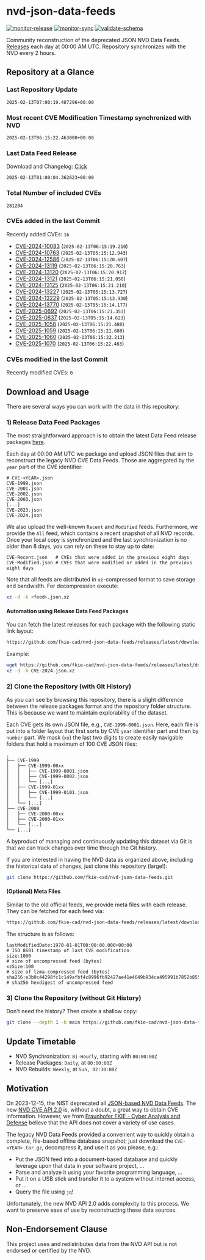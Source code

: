 # nvd-json-data-feeds

[![monitor-release](https://github.com/fkie-cad/nvd-json-data-feeds/actions/workflows/monitor_release.yml/badge.svg)](https://github.com/fkie-cad/nvd-json-data-feeds/actions/workflows/monitor_release.yml)
[![monitor-sync](https://github.com/fkie-cad/nvd-json-data-feeds/actions/workflows/monitor_sync.yml/badge.svg)](https://github.com/fkie-cad/nvd-json-data-feeds/actions/workflows/monitor_sync.yml)
[![validate-schema](https://github.com/fkie-cad/nvd-json-data-feeds/actions/workflows/validate_schema.yml/badge.svg)](https://github.com/fkie-cad/nvd-json-data-feeds/actions/workflows/validate_schema.yml)

Community reconstruction of the deprecated JSON NVD Data Feeds.
[Releases](https://github.com/fkie-cad/nvd-json-data-feeds/releases/latest) each day at 00:00 AM UTC.
Repository synchronizes with the NVD every 2 hours.

## Repository at a Glance

### Last Repository Update

```plain
2025-02-13T07:00:19.487296+00:00
```

### Most recent CVE Modification Timestamp synchronized with NVD

```plain
2025-02-13T06:15:22.463000+00:00
```

### Last Data Feed Release

Download and Changelog: [Click](https://github.com/fkie-cad/nvd-json-data-feeds/releases/latest)

```plain
2025-02-13T01:00:04.362623+00:00
```

### Total Number of included CVEs

```plain
281204
```

### CVEs added in the last Commit

Recently added CVEs: `16`

- [CVE-2024-10083](CVE-2024/CVE-2024-100xx/CVE-2024-10083.json) (`2025-02-13T06:15:19.210`)
- [CVE-2024-10763](CVE-2024/CVE-2024-107xx/CVE-2024-10763.json) (`2025-02-13T05:15:12.943`)
- [CVE-2024-12586](CVE-2024/CVE-2024-125xx/CVE-2024-12586.json) (`2025-02-13T06:15:20.607`)
- [CVE-2024-13119](CVE-2024/CVE-2024-131xx/CVE-2024-13119.json) (`2025-02-13T06:15:20.763`)
- [CVE-2024-13120](CVE-2024/CVE-2024-131xx/CVE-2024-13120.json) (`2025-02-13T06:15:20.917`)
- [CVE-2024-13121](CVE-2024/CVE-2024-131xx/CVE-2024-13121.json) (`2025-02-13T06:15:21.050`)
- [CVE-2024-13125](CVE-2024/CVE-2024-131xx/CVE-2024-13125.json) (`2025-02-13T06:15:21.210`)
- [CVE-2024-13227](CVE-2024/CVE-2024-132xx/CVE-2024-13227.json) (`2025-02-13T05:15:13.727`)
- [CVE-2024-13229](CVE-2024/CVE-2024-132xx/CVE-2024-13229.json) (`2025-02-13T05:15:13.930`)
- [CVE-2024-13770](CVE-2024/CVE-2024-137xx/CVE-2024-13770.json) (`2025-02-13T05:15:14.177`)
- [CVE-2025-0692](CVE-2025/CVE-2025-06xx/CVE-2025-0692.json) (`2025-02-13T06:15:21.353`)
- [CVE-2025-0837](CVE-2025/CVE-2025-08xx/CVE-2025-0837.json) (`2025-02-13T05:15:14.623`)
- [CVE-2025-1058](CVE-2025/CVE-2025-10xx/CVE-2025-1058.json) (`2025-02-13T06:15:21.480`)
- [CVE-2025-1059](CVE-2025/CVE-2025-10xx/CVE-2025-1059.json) (`2025-02-13T06:15:21.680`)
- [CVE-2025-1060](CVE-2025/CVE-2025-10xx/CVE-2025-1060.json) (`2025-02-13T06:15:22.213`)
- [CVE-2025-1070](CVE-2025/CVE-2025-10xx/CVE-2025-1070.json) (`2025-02-13T06:15:22.463`)


### CVEs modified in the last Commit

Recently modified CVEs: `0`



## Download and Usage

There are several ways you can work with the data in this repository:

### 1) Release Data Feed Packages

The most straightforward approach is to obtain the latest Data Feed release packages [here](https://github.com/fkie-cad/nvd-json-data-feeds/releases/latest).

Each day at 00:00 AM UTC we package and upload JSON files that aim to reconstruct the legacy NVD CVE Data Feeds.
Those are aggregated by the `year` part of the CVE identifier:

```
# CVE-<YEAR>.json
CVE-1999.json
CVE-2001.json
CVE-2002.json
CVE-2003.json
[...]
CVE-2023.json
CVE-2024.json
```

We also upload the well-known `Recent` and `Modified` feeds.
Furthermore, we provide the `All` feed, which contains a recent snapshot of all NVD records.
Once your local copy is synchronized and the last synchronization is no older than 8 days, you can rely on these to stay up to date:

```plain
CVE-Recent.json   # CVEs that were added in the previous eight days
CVE-Modified.json # CVEs that were modified or added in the previous eight days
```

Note that all feeds are distributed in `xz`-compressed format to save storage and bandwidth.
For decompression execute:

```sh
xz -d -k <feed>.json.xz
```

#### Automation using Release Data Feed Packages

You can fetch the latest releases for each package with the following static link layout:

```sh
https://github.com/fkie-cad/nvd-json-data-feeds/releases/latest/download/CVE-<YEAR>.json.xz
```

Example:

```sh
wget https://github.com/fkie-cad/nvd-json-data-feeds/releases/latest/download/CVE-2024.json.xz
xz -d -k CVE-2024.json.xz
```

### 2) Clone the Repository (with Git History)

As you can see by browsing this repository, there is a slight difference between the release packages format and the repository folder structure.
This is because we want to maintain explorability of the dataset.

Each CVE gets its own JSON file, e.g., `CVE-1999-0001.json`.
Here, each file is put into a folder layout that first sorts by CVE `year` identifier part and then by `number` part.
We mask (`xx`) the last two digits to create easily navigable folders that hold a maximum of 100 CVE JSON files:

```plain
.
├── CVE-1999
│   ├── CVE-1999-00xx
│   │   ├── CVE-1999-0001.json
│   │   ├── CVE-1999-0002.json
│   │   └── [...]
│   ├── CVE-1999-01xx
│   │   ├── CVE-1999-0101.json
│   │   └── [...]
│   └── [...]
├── CVE-2000
│   ├── CVE-2000-00xx
│   ├── CVE-2000-01xx
│   └── [...]
└── [...]
```

A byproduct of managing and continuously updating this dataset via Git is that we can track changes over time through the Git history.

If you are interested in having the NVD data as organized above, including the historical data of changes, just clone this repository (large!):

```sh
git clone https://github.com/fkie-cad/nvd-json-data-feeds.git
```

#### (Optional) Meta Files

Similar to the old official feeds, we provide meta files with each release. They can be fetched for each feed via:

```sh
https://github.com/fkie-cad/nvd-json-data-feeds/releases/latest/download/CVE-<YEAR>.meta
```

The structure is as follows:

```plain
lastModifiedDate:1970-01-01T00:00:00.000+00:00                          # ISO 8601 timestamp of last CVE modification
size:1000                                                               # size of uncompressed feed (bytes)
xzSize:100                                                              # size of lzma-compressed feed (bytes)
sha256:e3b0c44298fc1c149afbf4c8996fb92427ae41e4649b934ca495991b7852b855 # sha256 hexdigest of uncompressed feed
```

### 3) Clone the Repository (without Git History)

Don't need the history? Then create a shallow copy:

```sh
git clone --depth 1 -b main https://github.com/fkie-cad/nvd-json-data-feeds.git
```


## Update Timetable

* NVD Synchronization: `Bi-Hourly`, starting with `00:00:00Z`
* Release Packages: `Daily`, at `00:00:00Z`
* NVD Rebuilds: `Weekly`, at `Sun, 02:30:00Z`


## Motivation

On 2023-12-15, the NIST deprecated all [JSON-based NVD Data Feeds](https://nvd.nist.gov/vuln/data-feeds#divRetirementBanner-1).
The new [NVD CVE API 2.0](https://nvd.nist.gov/developers/vulnerabilities) is, without a doubt, a great way to obtain CVE information.
However, we from [Fraunhofer FKIE - Cyber Analysis and Defense](https://www.fkie.fraunhofer.de/en/departments/cad.html) believe that the API does not cover a variety of use cases.

The legacy NVD Data Feeds provided a convenient way to quickly obtain a complete, file-based offline database snapshot; just download the `CVE-<YEAR>.tar.gz`, decompress it, and use it as you please, e.g.:

- Put the JSON feed into a document-based database and quickly leverage upon that data in your software project, ...
- Parse and analyze it using your favorite programming language, ...
- Put it on a USB stick and transfer it to a system without internet access, or ...
- Query the file using `jq`!

Unfortunately, the new NVD API 2.0 adds complexity to this process.
We want to preserve ease of use by reconstructing these data sources.

## Non-Endorsement Clause

This project uses and redistributes data from the NVD API but is not endorsed or certified by the NVD.